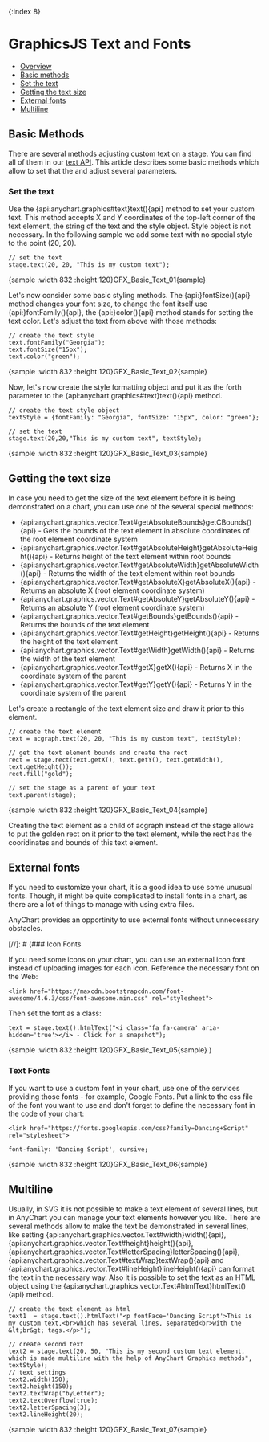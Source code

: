 {:index 8}
# GraphicsJS Text and Fonts

* [Overview](#overview)
* [Basic methods](#basic_methods)
 * [Set the text](#set_the_text)
* [Getting the text size](#getting_the_text_size)
* [External fonts](#external_fonts)
* [Multiline](#multiline)

## Basic Methods
 
There are several methods adjusting custom text on a stage. You can find all of them in our <a href="http://api.anychart.stg/develop/anychart.graphics.vector.Text">text API</a>. This article describes some basic methods which allow to set that the and adjust several parameters.

### Set the text

Use the {api:anychart.graphics#text}text(){api} method to set your custom text. This method accepts X and Y coordinates of the top-left corner of the text element, the string of the text and the style object. Style object is not necessary. In the following sample we add some text with no special style to the point (20, 20).

```
// set the text
stage.text(20, 20, "This is my custom text");
```
{sample :width 832 :height 120}GFX\_Basic\_Text\_01{sample}

Let's now consider some basic styling methods. The {api:}fontSize(){api} method changes your font size, to change the font itself use {api:}fontFamily(){api}, the {api:}color(){api} method stands for setting the text color. Let's adjust the text from above with those methods:

```
// create the text style 
text.fontFamily("Georgia");
text.fontSize("15px");
text.color("green");
```
{sample :width 832 :height 120}GFX\_Basic\_Text\_02{sample}

Now, let's now create the style formatting object and put it as the forth parameter to the {api:anychart.graphics#text}text(){api} method.

```
// create the text style object
textStyle = {fontFamily: "Georgia", fontSize: "15px", color: "green"};

// set the text
stage.text(20,20,"This is my custom text", textStyle);
```
{sample :width 832 :height 120}GFX\_Basic\_Text\_03{sample}


## Getting the text size

In case you need to get the size of the text element before it is being demonstrated on a chart, you can use one of the several special methods: 
 - {api:anychart.graphics.vector.Text#getAbsoluteBounds}getCBounds(){api} - Gets the bounds of the text element in absolute coordinates of the root element coordinate system
 - {api:anychart.graphics.vector.Text#getAbsoluteHeight}getAbsoluteHeight(){api} - Returns height of the text element within root bounds
 - {api:anychart.graphics.vector.Text#getAbsoluteWidth}getAbsoluteWidth(){api} - Returns the width of the text element within root bounds
 - {api:anychart.graphics.vector.Text#getAbsoluteX}getAbsoluteX(){api} - Returns an absolute X (root element coordinate system)
 - {api:anychart.graphics.vector.Text#getAbsoluteY}getAbsoluteY(){api} - Returns an absolute Y (root element coordinate system)
 - {api:anychart.graphics.vector.Text#getBounds}getBounds(){api} -	Returns the bounds of the text element
 - {api:anychart.graphics.vector.Text#getHeight}getHeight(){api} - Returns the height of the text element
 - {api:anychart.graphics.vector.Text#getWidth}getWidth(){api} - Returns the width of the text element
 - {api:anychart.graphics.vector.Text#getX}getX(){api} - Returns X in the coordinate system of the parent
 - {api:anychart.graphics.vector.Text#getY}getY(){api} - Returns Y in the coordinate system of the parent

Let's create a rectangle of the text element size and draw it prior to this element.

```
// create the text element
text = acgraph.text(20, 20, "This is my custom text", textStyle);

// get the text element bounds and create the rect
rect = stage.rect(text.getX(), text.getY(), text.getWidth(), text.getHeight());
rect.fill("gold");

// set the stage as a parent of your text
text.parent(stage);
```
{sample :width 832 :height 120}GFX\_Basic\_Text\_04{sample}

Creating the text element as a child of acgraph instead of the stage allows to put the golden rect on it prior to the text element, while the rect has the cooridinates and bounds of this text element.

## External fonts

If you need to customize your chart, it is a good idea to use some unusual fonts. Though, it might be quite complicated to install fonts in a chart, as there are a lot of things to manage with using extra files. 

AnyChart provides an opportinity to use external fonts without unnecessary obstacles. <!--There are two font types that can be used within our charts: icon fonts and text fonts. -->


[//]: # (### Icon Fonts

If you need some icons on your chart, you can use an external icon font instead of uploading images for each icon. Reference the necessary font on the Web:

```
<link href="https://maxcdn.bootstrapcdn.com/font-awesome/4.6.3/css/font-awesome.min.css" rel="stylesheet">
```

Then set the font as a class:

```
text = stage.text().htmlText("<i class='fa fa-camera' aria-hidden='true'></i> - Click for a snapshot");
```

{sample :width 832 :height 120}GFX\_Basic\_Text\_05{sample}
)

### Text Fonts

If you want to use a custom font in your chart, use one of the services providing those fonts - for example, Google Fonts. Put a link to the css file of the font you want to use and don't forget to define the necessary font in the code of your chart:

```
<link href="https://fonts.googleapis.com/css?family=Dancing+Script" rel="stylesheet"> 
```

```
font-family: 'Dancing Script', cursive;
```

{sample :width 832 :height 120}GFX\_Basic\_Text\_06{sample}


## Multiline

Usually, in SVG it is not possible to make a text element of several lines, but in AnyChart you can manage your text elements however you like. There are several methods allow to make the text be demonstrated in several lines, like setting {api:anychart.graphics.vector.Text#width}width(){api}, {api:anychart.graphics.vector.Text#height}height(){api}, {api:anychart.graphics.vector.Text#letterSpacing}letterSpacing(){api}, {api:anychart.graphics.vector.Text#textWrap}textWrap(){api} and {api:anychart.graphics.vector.Text#lineHeight}lineHeight(){api} can format the text in the necessary way. Also it is possible to set the text as an HTML object using the {api:anychart.graphics.vector.Text#htmlText}htmlText(){api} method.

```
// create the text element as html
text1  = stage.text().htmlText("<p fontFace='Dancing Script'>This is my custom text,<br>which has several lines, separated<br>with the &lt;br&gt; tags.</p>");

// create second text 
text2 = stage.text(20, 50, "This is my second custom text element, which is made multiline with the help of AnyChart Graphics methods", textStyle);
// text settings
text2.width(150);
text2.height(150);
text2.textWrap("byLetter");
text2.textOverflow(true);
text2.letterSpacing(3);
text2.lineHeight(20);
```

{sample :width 832 :height 120}GFX\_Basic\_Text\_07{sample}